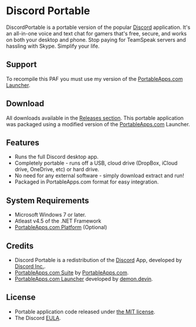 # Discord Portable
DiscordPortable is a portable version of the popular [Discord](https://discordapp.com/) application. It's an all-in-one voice and text chat for gamers that's free, secure, and works on both your desktop and phone. Stop paying for TeamSpeak servers and hassling with Skype. Simplify your life. 

## Support
To recompile this PAF you must use my version of the [PortableApps.com Launcher][S1].

 [S1]: https://github.com/demondevin/portableapps.comlauncher

## Download
All downloads available in the [Releases section][D1]. This portable application was packaged using a modified version of the [PortableApps.com][D2] Launcher.

 [D1]: https://github.com/demondevin/DiscordPortable/releases/latest
 [D2]: http//portableapps.com/

## Features
* Runs the full Discord desktop app.
* Completely portable - runs off a USB, cloud drive (DropBox, iCloud drive,
  OneDrive, etc) or hard drive.
* No need for any external software - simply download extract and run!
* Packaged in PortableApps.com format for easy integration.

## System Requirements
* Microsoft Windows 7 or later.
* Atleast v4.5 of the .NET Framework
* [PortableApps.com Platform][R1] (Optional)

 [R1]: http://portableapps.com/download

## Credits
* Discord Portable is a redistribution of the
  [Discord][C1] App, developed by [Discord Inc.][C2].
* [PortableApps.com Suite][R1] by [PortableApps.com][D2].
* [PortableApps.com Launcher][S1] developed by [demon.devin][C3].

 [C1]: https://discordapp.com/
 [C2]: https://discordapp.com/company
 [C3]: https://github.com/demondevin

## License

* Portable application code released under [the MIT license][L1].
* The Discord [EULA][L2].

 [L1]: https://raw.githubusercontent.com/demondevin/DiscordPortable/master/LICENSE
 [L2]: https://raw.githubusercontent.com/demondevin/DiscordPortable/master/App/AppInfo/EULA.txt
 

